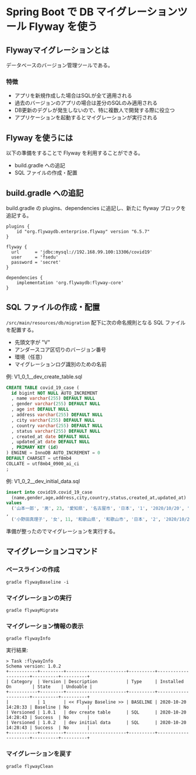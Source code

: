 # Spring Boot で DB マイグレーションツール Flyway を使う

## Flywayマイグレーションとは
データベースのバージョン管理ツールである。
 
### 特徴
- アプリを新規作成した場合はSQLが全て適用される
- 過去のバージョンのアプリの場合は差分のSQLのみ適用される
- DB更新のデグレが発生しないので、特に複数人で開発する際に役立つ
- アプリケーションを起動するとマイグレーションが実行される

## Flyway を使うには
以下の準備をすることで Flyway を利用することができる。

- build.gradle への追記
- SQL ファイルの作成・配置

## build.gradle への追記
build.gradle の plugins、dependencies に追記し、新たに flyway ブロックを追記する。
```
plugins {
	id "org.flywaydb.enterprise.flyway" version "6.5.7"
}

flyway {
  url      = 'jdbc:mysql://192.168.99.100:13306/covid19'
  user     = 'fsedu'
  password = 'secret'
}

dependencies {
	implementation 'org.flywaydb:flyway-core'
}
```

## SQL ファイルの作成・配置
`/src/main/resources/db/migration` 配下に次の命名規則となる SQL ファイルを配置する。
- 先頭文字が "V"
- アンダースコア区切りのバージョン番号
- 環境（任意）
- マイグレーションログ識別のための名前

例: V1_0_1__dev_create_table.sql
```sql
CREATE TABLE covid_19_case ( 
  id bigint NOT NULL AUTO_INCREMENT
  , name varchar(255) DEFAULT NULL
  , gender varchar(255) DEFAULT NULL
  , age int DEFAULT NULL
  , address varchar(255) DEFAULT NULL
  , city varchar(255) DEFAULT NULL
  , country varchar(255) DEFAULT NULL
  , status varchar(255) DEFAULT NULL
  , created_at date DEFAULT NULL
  , updated_at date DEFAULT NULL
  , PRIMARY KEY (id)
) ENGINE = InnoDB AUTO_INCREMENT = 0 
DEFAULT CHARSET = utf8mb4 
COLLATE = utf8mb4_0900_ai_ci
;
```

例: V1_0_2__dev_initial_data.sql
```sql
insert into covid19.covid_19_case
  (name,gender,age,address,city,country,status,created_at,updated_at)
values
  ('山本一郎', '男', 23, '愛知県', '名古屋市', '日本', '1', '2020/10/20', '2020/10/20')
,
  ('小野田真理子', '女', 11, '和歌山県', '和歌山市', '日本', '2', '2020/10/20', '2020/10/20');
```

準備が整ったのでマイグレーションを実行する。

## マイグレーションコマンド

### ベースラインの作成
```console
gradle flywayBaseline -i
```

### マイグレーションの実行
```console
gradle flywayMigrate
```

### マイグレーション情報の表示
```console
gradle flywayInfo
```
実行結果:
```
> Task :flywayInfo
Schema version: 1.0.2
+-----------+---------+-----------------------+----------+---------------------+----------+----------+
| Category  | Version | Description           | Type     | Installed On        | State    | Undoable |
+-----------+---------+-----------------------+----------+---------------------+----------+----------+
|           | 1       | << Flyway Baseline >> | BASELINE | 2020-10-20 14:28:33 | Baseline | No       |
| Versioned | 1.0.1   | dev create table      | SQL      | 2020-10-20 14:28:43 | Success  | No       |
| Versioned | 1.0.2   | dev initial data      | SQL      | 2020-10-20 14:28:43 | Success  | No       |
+-----------+---------+-----------------------+----------+---------------------+----------+----------+
```

### マイグレーションを戻す
```console
gradle flywayClean
```
